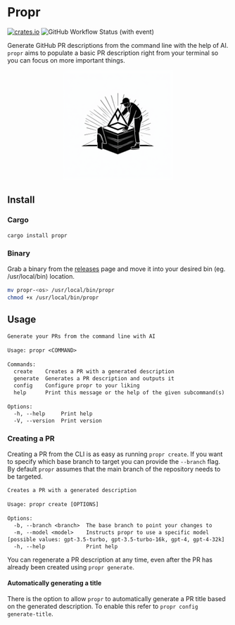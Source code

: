 # Propr

[![crates.io](https://img.shields.io/crates/v/propr.svg)](https://crates.io/crates/propr)
![GitHub Workflow Status (with event)](https://img.shields.io/github/actions/workflow/status/segersniels/propr-cli/ci.yml)

Generate GitHub PR descriptions from the command line with the help of AI. 
`propr` aims to populate a basic PR description right from your terminal so you can focus on more important things.

<p align="center">
<img src="./resources/logo.png" width="250">

## Install

### Cargo

```bash
cargo install propr
```

### Binary

Grab a binary from the [releases](https://github.com/segersniels/propr-cli/releases) page and move it into your desired bin (eg. /usr/local/bin) location.

```bash
mv propr-<os> /usr/local/bin/propr
chmod +x /usr/local/bin/propr
```

## Usage

```
Generate your PRs from the command line with AI

Usage: propr <COMMAND>

Commands:
  create    Creates a PR with a generated description
  generate  Generates a PR description and outputs it
  config    Configure propr to your liking
  help      Print this message or the help of the given subcommand(s)

Options:
  -h, --help     Print help
  -V, --version  Print version
```

### Creating a PR

Creating a PR from the CLI is as easy as running `propr create`. If you want to specify which base branch to target you can provide the `--branch` flag. By default `propr` assumes that the main branch of the repository needs to be targeted.

```
Creates a PR with a generated description

Usage: propr create [OPTIONS]

Options:
  -b, --branch <branch>  The base branch to point your changes to
  -m, --model <model>    Instructs propr to use a specific model [possible values: gpt-3.5-turbo, gpt-3.5-turbo-16k, gpt-4, gpt-4-32k]
  -h, --help             Print help
```

You can regenerate a PR description at any time, even after the PR has already been created using `propr generate`.

#### Automatically generating a  title

There is the option to allow `propr` to automatically generate a PR title based on the generated description. To enable this refer to `propr config generate-title`.